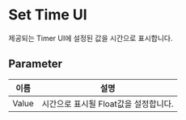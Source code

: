 # Set Time UI
제공되는 Timer UI에 설정된 값을 시간으로 표시합니다.
## Parameter

| **이름** | **설명**                  |
|--------|-------------------------|
| Value  | 시간으로 표시될 Float값을 설정합니다. |


